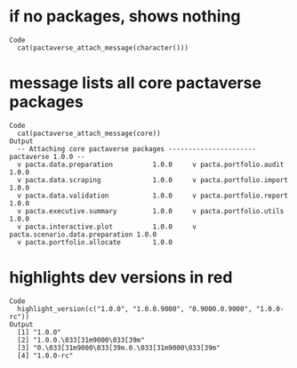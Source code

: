 # if no packages, shows nothing

    Code
      cat(pactaverse_attach_message(character()))

# message lists all core pactaverse packages

    Code
      cat(pactaverse_attach_message(core))
    Output
      -- Attaching core pactaverse packages ---------------------- pactaverse 1.0.0 --
      v pacta.data.preparation          1.0.0     v pacta.portfolio.audit           1.0.0
      v pacta.data.scraping             1.0.0     v pacta.portfolio.import          1.0.0
      v pacta.data.validation           1.0.0     v pacta.portfolio.report          1.0.0
      v pacta.executive.summary         1.0.0     v pacta.portfolio.utils           1.0.0
      v pacta.interactive.plot          1.0.0     v pacta.scenario.data.preparation 1.0.0
      v pacta.portfolio.allocate        1.0.0     

# highlights dev versions in red

    Code
      highlight_version(c("1.0.0", "1.0.0.9000", "0.9000.0.9000", "1.0.0-rc"))
    Output
      [1] "1.0.0"                                        
      [2] "1.0.0.\033[31m9000\033[39m"                   
      [3] "0.\033[31m9000\033[39m.0.\033[31m9000\033[39m"
      [4] "1.0.0-rc"                                     

